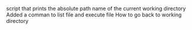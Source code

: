 script that prints the absolute path name of the current working directory
Added a comman to list file and execute file
How to go back to working directory
